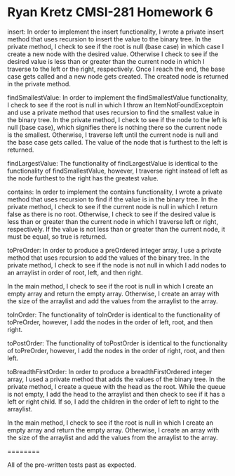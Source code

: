 Ryan Kretz
CMSI-281
Homework 6
========

insert: In order to implement the insert functionality, I wrote a private insert method that uses recursion to insert the value to the binary tree. In the private method, I check to see if the root is null (base case) in which case I create a new node with the desired value. Otherwise I check to see if the desired value is less than or greater than the current node in which I traverse to the left or the right, respectively. Once I reach the end, the base case gets called and a new node gets created. The created node is returned in the private method. 

findSmallestValue: In order to implement the findSmallestValue functionality, I check to see if the root is null in which I throw an ItemNotFoundExceptoin and use a private method that uses recursion to find the smallest value in the binary tree. In the private method, I check to see if the node to the left is null (base case), which signifies there is nothing there so the current node is the smallest. Otherwise, I traverse left until the current node is null and the base case gets called. The value of the node that is furthest to the left is returned.

findLargestValue: The functionality of findLargestValue is identical to the functionality of findSmallestValue, however, I traverse right instead of left as the node furthest to the right has the greatest value. 

contains: In order to implement the contains functionality, I wrote a private method that uses recursion to find if the value is in the binary tree. In the private method, I check to see if the current node is null in which I return false as there is no root. Otherwise, I check to see if the desired value is less than or greater than the current node in which I traverse left or right, respectively. If the value is not less than or greater than the current node, it must be equal, so true is returned. 

toPreOrder: In order to produce a preOrdered integer array, I use a private method that uses recursion to add the values of the binary tree. In the private method, I check to see if the node is not null in which I add nodes to an arraylist in order of root, left, and then right.

In the main method, I check to see if the root is null in which I create an empty array and return the empty array. Otherwise, I create an array with the size of the arraylist and add the values from the arraylist to the array. 

toInOrder: The functionality of toInOrder is identical to the functionality of toPreOrder, however, I add the nodes in the order of left, root, and then right. 

toPostOrder: The functionality of toPostOrder is identical to the functionality of toPreOrder, however, I add the nodes in the order of right, root, and then left.

toBreadthFirstOrder: In order to produce a breadthFirstOrdered integer array, I used a private method that adds the values of the binary tree. In the private method, I create a queue with the head as the root. While the queue is not empty, I add the head to the arraylist and then check to see if it has a left or right child. If so, I add the children in the order of left to right to the arraylist. 

In the main method, I check to see if the root is null in which I create an empty array and return the empty array. Otherwise, I create an array with the size of the arraylist and add the values from the arraylist to the array.

========

All of the pre-written tests past as expected. 





